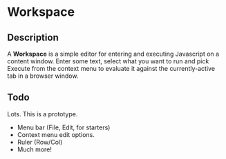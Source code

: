 # Workspace #

## Description ##

A **Workspace** is a simple editor for entering and executing Javascript on a content window. Enter some text, select what you want to run and pick Execute from the context menu to evaluate it against the currently-active tab in a browser window.

## Todo ##

Lots. This is a prototype.

* Menu bar (File, Edit, for starters)
* Context menu edit options.
* Ruler (Row/Col)
* Much more!